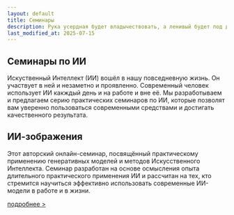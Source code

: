 ```yaml
---
layout: default
title: Семинары
description: Рука усердная будет владычествовать, а ленивый будет под данью (Прит.12:24).
last_modified_at: 2025-07-15
---
```


## Семинары по ИИ

Искуственный Интеллект (ИИ) вошёл в нашу повседневную жизнь. Он участвует в ней и незаметно и проявленно. Современный человек использует ИИ какждый день и на работе и вне её. Мы разработываем и предлагаем серию практических семинаров по ИИ, которые позволят вам уверенно пользоваться современными средствами и достигать качественного результата.

## ИИ-зображения

Этот авторский онлайн-семинар, посвящённый практическому применению генеративных моделей и методов Искусственного Интеллекта. Семинар разработан на основе осмысления опыта длительного практического применения ИИ и рассчитан на тех, кто стремится научиться эффективно использовать современные ИИ-модели в работе и в жизни.

[подробнее >](/courses-ai-intro-img/)
